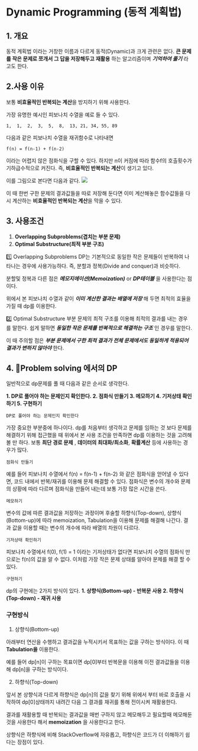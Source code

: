 ﻿
# Dynamic Programming (동적 계획법)
## 1. 개요
동적 계획법 이라는 거창한 이름과 다르게 동적(Dynamic)과 크게 관련은 없다. **큰 문제를 작은 문제로 쪼개서 그 답을 저장해두고 재활용** 하는 알고리즘이며 ***기억하여 풀기*** 라고도 한다.
## 2.사용 이유
보통 **비효율적인 반복되는 계산**을 방지하기 위해 사용한다.

가장 유명한 예시인 피보나치 수열을 예로 들 수 있다. 

	1,	1,	2,	3,	5,	8,	13,	21,	34, 55, 89
다음과 같은 피보나치 수열을 재귀함수로 나타내면
	
	f(n) = f(n-1) + f(n-2)
이라는 어렵지 않은 점화식을 구할 수 있다. 
하지만 n이 커짐에 따라 함수f의 호출횟수가 기하급수적으로 커진다.
 즉, **비효율적인 반복되는 계산**이 생기고 있다.
 
 이를 그림으로 본다면 다음과 같다. 
 ![](https://blog.kakaocdn.net/dn/t3PF0/btqSgLZbXTp/dRqSxgLwa4padvt3qtAqNk/img.png)

이 때 한번 구한 문제의 결과값들을 따로 저장해 둔다면 이미 계산해놓은 함수값들을 다시 계산하는 **비효율적인 반복되는 계산**을 막을 수 있다.

## 3. 사용조건
 1. **Overlapping Subproblems(겹치는 부분 문제)**
 2. **Optimal Substructure(최적 부분 구조)**
 
 1️⃣ Overlapping Subproblems
	DP는 기본적으로 동일한 작은 문제들이 반복하여 나타나는 경우에 사용가능하다.
	즉, 분할과 정복(Divide and conquer)과 비슷하다.
	
분할및 정복과 다른 점은 ***메모지에이션(Memoization)*** or  ***DP테이블*** 을 사용한다는 점이다.

위에서 본 피보나치 수열과 같이 ***이미 계산한 결과는 배열에 저장*** 해 두면 최적의 효율을 가질 때 dp를 이용한다.

2️⃣ Optimal Substructure
	부분 문제의 최적 구조를 이용해 최적의 결과를 내는 경우를 말한다.
	쉽게 말하면 ***동일한 작은 문제를 반복적으로 해결하는 구조*** 인 경우를 말한다.
	
이 때 주의할 점은 ***부분 문제에서 구한 최적 결과가 전체 문제에서도 동일하게 적용되어 결과가 변하지  않아야***  한다.

## 4. Problem solving 에서의  DP
일반적으로 dp문제를 풀 때 다음과 같은 순서로 생각한다. 

**1. DP로 풀어야 하는 문제인지 확인한다.
2. 점화식 만들기
3. 메모하기
4. 기저상태 확인하기
5. 구현하기**

	DP로 풀어야 하는 문제인지 확인한다

가장 중요한 부분중에 하나이다. dp를 처음부터 생각하고 문제를 임하는 것 보다 문제를  해결하기 위해 접근했을 때 위에서 본 사용 조건을 만족하면 dp를 이용하는 것을 고려해 볼 만 하다. 
보통 **최단 경로 문제** , **데이터의 최대화/최소화**, **확률계산** 등에 사용하는 경우가 많다. 

	점화식 만들기

예를 들어 피보나치 수열에서 f(n) = f(n-1) + f(n-2) 와 같은 점화식을 얻어낼 수 있다면, 코드 내에서 반복/재귀를 이용해 문제 해결할 수 있다. 점화식은 변수의 개수와 문제의 상황에 따라 다르며 점화식을 만들어 내는데  보통 가장 많은 시간을 쓴다.

	메모하기
변수의 값에 따른 결과값을 저장하는 과정이며 후술할 하향식(Top-down), 상향식(Bottom-up)에 따라 memoization, Tabulation을 이용해 문제를 해결해 나간다. 결과 값을 이용할 때는 변수의 개수에 따라 배열의 차원이 다르다.

	기저상태 확인하기

피보나치 수열에서 f(0), f(1) = 1 이라는 기저상태가 없다면 피보나치 수열의 점화식 만으로는 f(n)의 값을 알 수 없다.
이처럼 가장 작은 문제 상태를 알아야 문제를 해결 할 수 있다.

	구현하기

dp의 구현에는 2가지 방식이 있다.
**1. 상향식(Bottom-up) - 반복문 사용
2. 하향식(Top-down) - 재귀 사용**

### 구현방식 
1. 상향식(Bottom-up)

아래부터 연산을 수행하고 결과값을 누적시키서 목표하는 값을 구하는 방식이다.
이 때 **Tabulation을** 이용한다.

예를 들어 dp[n]이 구하는 목표이면 dp[0]부터 반복문을 이용해 이전 결과값들을 이용해 dp[n]을 구하는 방식이다. 

2. 하향식(Top-down)

앞서 본 상향식과 다르게 하향식은 dp[n]의 값을 찾기 위해 위에서 부터 바로 호출을 시작하여 dp[0]상태까지 내려간 다음 그 결과를 재귀를 통해 전이시켜 재활용한다. 

결과를 재활용할 때 반복되는 결과값을 매번 구하지 않고 메모해두고 필요할때 메모해둔 것을 사용한다 해서 
**memoization** 을 사용한다고 한다.


상향식은 하향식에 비해 StackOverflow에 자유롭고, 하향식은 코드가 더 이해하기 쉽다는 장점이 있다.

